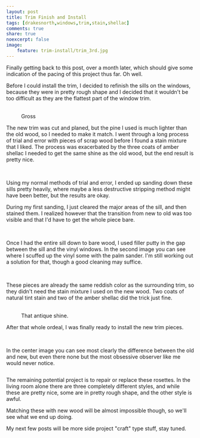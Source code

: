 ```yaml
---
layout: post
title: Trim Finish and Install
tags: [drakesnorth,windows,trim,stain,shellac]
comments: true
share: true
noexcerpt: false
image: 
    feature: trim-install/trim_3rd.jpg
---
```


Finally getting back to this post, over a month later, which should give some indication of the pacing of this project thus far. Oh well.

Before I could install the trim, I decided to refinish the sills on the windows, because they were in pretty rough shape and I decided that it wouldn't be too difficult as they are the flattest part of the window trim.

<figure class="half">
<img src="{{site.url}}/images/trim-install/sill_before_detail.jpg" alt="" />
<img src="{{site.url}}/images/trim-install/sill_before.jpg" alt="" />
<figcaption>Gross</figcaption>
</figure>

<!--more-->

The new trim was cut and planed, but the pine I used is much lighter than the old wood, so I needed to make it match. I went through a long process of trial and error with pieces of scrap wood before I found a stain mixture that I liked. The process was exacerbated by the three coats of amber shellac I needed to get the same shine as the old wood, but the end result is pretty nice.

<figure class="third">
<img src="{{site.url}}/images/trim-install/trim_1st.jpg" alt="" />
<img src="{{site.url}}/images/trim-install/trim_2nd.jpg" alt="" />
<img src="{{site.url}}/images/trim-install/trim_3rd.jpg" alt="" />
</figure>

Using my normal methods of trial and error, I ended up sanding down these sills pretty heavily, where maybe a less destructive stripping method might have been better, but the results are okay.

During my first sanding, I just cleared the major areas of the sill, and then stained them. I realized however that the transition from new to old was too visible and that I'd have to get the whole piece bare.

<figure class="half">
<img src="{{site.url}}/images/trim-install/sill_sanded.jpg" alt="" />
<img src="{{site.url}}/images/trim-install/putty_detail.jpg" alt="" />
</figure>

Once I had the entire sill down to bare wood, I used filler putty in the gap between the sill and the vinyl windows. In the second image you can see where I scuffed up the vinyl some with the palm sander. I'm still working out a solution for that, though a good cleaning may suffice.

<figure class="half">
<img src="{{site.url}}/images/trim-install/sill_detail.jpg" alt="" />
<img src="{{site.url}}/images/trim-install/sill_pre_shellac.jpg" alt="" />
</figure>

These pieces are already the same reddish color as the surrounding trim, so they didn't need the stain mixture I used on the new wood. Two coats of natural tint stain and two of the amber shellac did the trick just fine.

<figure class="half">
<img src="{{site.url}}/images/trim-install/putty.jpg" alt="" />
<img src="{{site.url}}/images/trim-install/sill_after.jpg" alt="" />
<figcaption>That antique shine.</figcaption>
</figure>

After that whole ordeal, I was finally ready to install the new trim pieces.

<figure class="third">
<img src="{{site.url}}/images/trim-install/after_1.jpg" alt="" />
<img src="{{site.url}}/images/trim-install/after_2.jpg" alt="" />
<img src="{{site.url}}/images/trim-install/curtain.jpg" alt="" />
</figure>

In the center image you can see most clearly the difference between the old and new, but even there none but the most obsessive observer like me would never notice.

<figure>
<img src="{{site.url}}/images/trim-install/rosette.jpg" alt="" />
</figure>

The remaining potential project is to repair or replace these rosettes. In the living room alone there are three completely different styles, and while these are pretty nice, some are in pretty rough shape, and the other style is awful.

Matching these with new wood will be almost impossible though, so we'll see what we end up doing.

My next few posts will be more side project "craft" type stuff, stay tuned.





